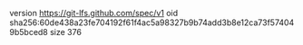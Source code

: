 version https://git-lfs.github.com/spec/v1
oid sha256:60de438a23fe704192f61f4ac5a98327b9b74add3b8e12ca73f574049b5bced8
size 376
